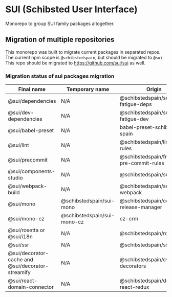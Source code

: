 # SUI (Schibsted User Interface)

Monorepo to group SUI family packages altogether.

## Migration of multiple repositories

This monorepo was built to migrate current packages in separated repos.
The current npm scope is `@schibstedspain`, but should be migrated to `@sui`.
This repo should be migrated to https://github.com/sui/sui as well.

### Migration status of sui packages migration

| Final name | Temporary name | Origin |
| -- | -- | -- |
| @sui/dependencies| N/A | @schibstedspain/suistudio-fatigue-deps |
| @sui/dev-dependencies | N/A | @schibstedspain/suistudio-fatigue-dev |
| @sui/babel-preset | N/A | babel-preset-schibsted-spain |
| @sui/lint | N/A | @schibstedspain/linting-rules |
| @sui/precommit | N/A | @schibstedspain/frontend-pre-commit-rules |
| @sui/components-studio | N/A | @schibstedspain/sui-studio |
| @sui/webpack-build | N/A | @schibstedspain/suistudio-webpack |
| @sui/mono | @schibstedspain/sui-mono | @schibstedspain/commit-release-manager |
| @sui/mono-cz | @schibstedspain/sui-mono-cz | cz-crm |
| @sui/rosetta or @sui/i18n | N/A | @schibstedspain/rosetta |
| @sui/ssr | N/A | @schibstedspain/ssr |
| @sui/decorator-cache and @sui/decorator-streamify | N/A | @schibstedspain/cv-decorators |
| @sui/react-domain-connector | N/A | @schibstedspain/ddd-react-redux |
